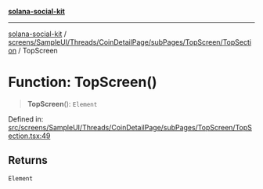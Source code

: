 [**solana-social-kit**](../../../../../../../../README.md)

***

[solana-social-kit](../../../../../../../../README.md) / [screens/SampleUI/Threads/CoinDetailPage/subPages/TopScreen/TopSection](../README.md) / TopScreen

# Function: TopScreen()

> **TopScreen**(): `Element`

Defined in: [src/screens/SampleUI/Threads/CoinDetailPage/subPages/TopScreen/TopSection.tsx:49](https://github.com/SendArcade/solana-social-starter/blob/98f94bb63d3814df24512365f6ae706d273e698f/src/screens/SampleUI/Threads/CoinDetailPage/subPages/TopScreen/TopSection.tsx#L49)

## Returns

`Element`
